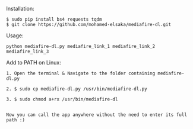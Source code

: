 Installation:

    $ sudo pip install bs4 requests tqdm
    $ git clone https://github.com/mohamed-elsaka/mediafire-dl.git

Usage:

    python mediafire-dl.py mediafire_link_1 mediafire_link_2 mediafire_link_3


Add to PATH on Linux:

    1. Open the terminal & Navigate to the folder containing mediafire-dl.py
    
    2. $ sudo cp mediafire-dl.py /usr/bin/mediafire-dl.py
    
    3. $ sudo chmod a+rx /usr/bin/mediafire-dl
    

    Now you can call the app anywhere without the need to enter its full path :)
